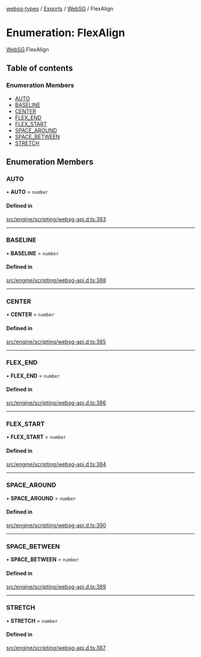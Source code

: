 [websg-types](../README.md) / [Exports](../modules.md) / [WebSG](../modules/WebSG.md) / FlexAlign

# Enumeration: FlexAlign

[WebSG](../modules/WebSG.md).FlexAlign

## Table of contents

### Enumeration Members

- [AUTO](WebSG.FlexAlign.md#auto)
- [BASELINE](WebSG.FlexAlign.md#baseline)
- [CENTER](WebSG.FlexAlign.md#center)
- [FLEX\_END](WebSG.FlexAlign.md#flex_end)
- [FLEX\_START](WebSG.FlexAlign.md#flex_start)
- [SPACE\_AROUND](WebSG.FlexAlign.md#space_around)
- [SPACE\_BETWEEN](WebSG.FlexAlign.md#space_between)
- [STRETCH](WebSG.FlexAlign.md#stretch)

## Enumeration Members

### AUTO

• **AUTO** = `number`

#### Defined in

[src/engine/scripting/websg-api.d.ts:383](https://github.com/matrix-org/thirdroom/blob/53b6168d/src/engine/scripting/websg-api.d.ts#L383)

___

### BASELINE

• **BASELINE** = `number`

#### Defined in

[src/engine/scripting/websg-api.d.ts:388](https://github.com/matrix-org/thirdroom/blob/53b6168d/src/engine/scripting/websg-api.d.ts#L388)

___

### CENTER

• **CENTER** = `number`

#### Defined in

[src/engine/scripting/websg-api.d.ts:385](https://github.com/matrix-org/thirdroom/blob/53b6168d/src/engine/scripting/websg-api.d.ts#L385)

___

### FLEX\_END

• **FLEX\_END** = `number`

#### Defined in

[src/engine/scripting/websg-api.d.ts:386](https://github.com/matrix-org/thirdroom/blob/53b6168d/src/engine/scripting/websg-api.d.ts#L386)

___

### FLEX\_START

• **FLEX\_START** = `number`

#### Defined in

[src/engine/scripting/websg-api.d.ts:384](https://github.com/matrix-org/thirdroom/blob/53b6168d/src/engine/scripting/websg-api.d.ts#L384)

___

### SPACE\_AROUND

• **SPACE\_AROUND** = `number`

#### Defined in

[src/engine/scripting/websg-api.d.ts:390](https://github.com/matrix-org/thirdroom/blob/53b6168d/src/engine/scripting/websg-api.d.ts#L390)

___

### SPACE\_BETWEEN

• **SPACE\_BETWEEN** = `number`

#### Defined in

[src/engine/scripting/websg-api.d.ts:389](https://github.com/matrix-org/thirdroom/blob/53b6168d/src/engine/scripting/websg-api.d.ts#L389)

___

### STRETCH

• **STRETCH** = `number`

#### Defined in

[src/engine/scripting/websg-api.d.ts:387](https://github.com/matrix-org/thirdroom/blob/53b6168d/src/engine/scripting/websg-api.d.ts#L387)
